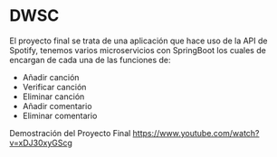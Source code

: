 # DWSC
El proyecto final se trata de una aplicación que hace uso de la API de Spotify, tenemos varios microservicios con SpringBoot los cuales de encargan de cada una de las funciones de:

- Añadir canción
- Verificar canción
- Eliminar canción
- Añadir comentario
- Eliminar comentario

Demostración del Proyecto Final
https://www.youtube.com/watch?v=xDJ30xyGScg
